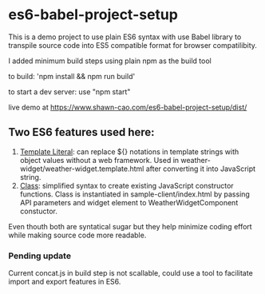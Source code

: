 # es6-babel-project-setup
This is a demo project to use plain ES6 syntax with use Babel library to transpile source code into ES5 compatible format for browser compatilibity.

I added minimum build steps using plain npm as the build tool

to build: 'npm install && npm run build'

to start a dev server: use "npm start"

live demo at https://www.shawn-cao.com/es6-babel-project-setup/dist/

## Two ES6 features used here:

1. [Template Literal](https://developer.mozilla.org/en-US/docs/Web/JavaScript/Reference/Template_literals): can replace ${} notations in template strings with object values without a web framework. Used in weather-widget/weather-widget.template.html after converting it into JavaScript string.
2. [Class](https://developer.mozilla.org/en-US/docs/Web/JavaScript/Reference/Classes): simplified syntax to create existing JavaScript constructor functions. Class is instantiated in sample-client/index.html by passing API parameters and widget element to WeatherWidgetComponent constuctor.

Even thouth both are syntatical sugar but they help minimize coding effort while making source code more readable.

### Pending update
Current concat.js in build step is not scallable, could use a tool to facilitate import and export features in ES6.
